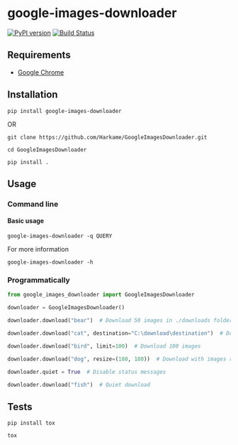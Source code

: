 # google-images-downloader

[![PyPI version](https://badge.fury.io/py/google-images-downloader.svg)](https://badge.fury.io/py/google-images-downloader)
[![Build Status](https://app.travis-ci.com/Harkame/google-images-downloader.svg?branch=main)](https://app.travis-ci.com/Harkame/google-images-downloader)

## Requirements

- [Google Chrome](https://www.google.com/chrome/)

## Installation

```shell
pip install google-images-downloader
```

OR

```shell
git clone https://github.com/Harkame/GoogleImagesDownloader.git

cd GoogleImagesDownloader

pip install .
```

## Usage

### Command line

#### Basic usage

```shell
google-images-downloader -q QUERY
```

For more information

```shell
google-images-downloader -h
```

### Programmatically

```python
from google_images_downloader import GoogleImagesDownloader

downloader = GoogleImagesDownloader()

downloader.download("bear")  # Download 50 images in ./downloads folder

downloader.download("cat", destination="C:\download\destination")  # Download at specified destination

downloader.download("bird", limit=100)  # Download 100 images

downloader.download("dog", resize=(180, 180))  # Download with images resizing

downloader.quiet = True  # Disable status messages

downloader.download("fish")  # Quiet download
```

## Tests

```shell
pip install tox

tox
```